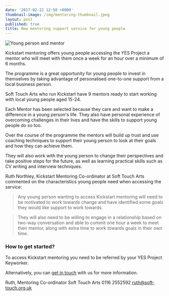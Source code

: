 ```yaml
---
date: '2017-02-22 12:50 +0000'
thumbnail-image: /img/mentoring-thumbnail.jpeg
layout: post
published: true
title: New mentoring support service for young people
---
```


![Young person and mentor]({{site.baseurl}}/img/mentoring-fullsize-web.jpeg)

Kickstart mentoring offers young people accessing the YES Project a mentor who will meet with them once a week for an hour over a minimum of 6 months.

The programme is a great opportunity for young people to invest in themselves by taking advantage of personalised one-to-one support from a local business person.

Soft Touch Arts who run Kickstart have 9 mentors ready to start working with local young people aged 15-24.

Each Mentor has been selected because they care and want to make a difference in a young person's life. They also have personal experience of overcoming challenges in their lives and have the skills to support young people do so too.

Over the course of the programme the mentors will build up trust and use coaching techniques to support their young person to look at their goals and how they can achieve them.

They will also work with the young person to change their perspectives and take positive steps for the future, as well as learning practical skills such as CV writing and interview techniques.

Ruth Northley, Kickstart Mentoring Co-ordinator at Soft Touch Arts commented on the characteristics young people need when accessing the service:

> Any young person wanting to access Kickstart mentoring will need to be motivated to work towards change and have identified some goals they would like support to work towards. 

> They will also need to be willing to engage in a relationship based on two-way conversation and able to commit one hour a week to meet their mentor, along with extra time to work towards goals in their own time.
 
### How to get started?

To access Kickstart mentoring you need to be referred by your YES Project Keyworker.

Alternatively, you can [get in touch](https://www.yesproject.org/contact/) with us for more information.

Ruth, Mentoring Co-ordinator 
Soft Touch Arts
0116 2552592 
[ruth@soft-touch.org.uk](mailto:ruth@soft-touch.org.uk)
